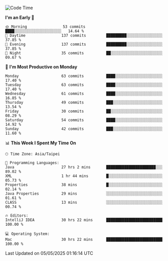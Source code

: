 <!--START_SECTION:waka-->
![Code Time](http://img.shields.io/badge/Code%20Time-2%2C000%20hrs%2011%20mins-blue)

**I'm an Early 🐤** 

```text
🌞 Morning                53 commits          ████░░░░░░░░░░░░░░░░░░░░░   14.64 % 
🌆 Daytime                137 commits         █████████░░░░░░░░░░░░░░░░   37.85 % 
🌃 Evening                137 commits         █████████░░░░░░░░░░░░░░░░   37.85 % 
🌙 Night                  35 commits          ██░░░░░░░░░░░░░░░░░░░░░░░   09.67 % 
```
📅 **I'm Most Productive on Monday** 

```text
Monday                   63 commits          ████░░░░░░░░░░░░░░░░░░░░░   17.40 % 
Tuesday                  63 commits          ████░░░░░░░░░░░░░░░░░░░░░   17.40 % 
Wednesday                61 commits          ████░░░░░░░░░░░░░░░░░░░░░   16.85 % 
Thursday                 49 commits          ███░░░░░░░░░░░░░░░░░░░░░░   13.54 % 
Friday                   30 commits          ██░░░░░░░░░░░░░░░░░░░░░░░   08.29 % 
Saturday                 54 commits          ████░░░░░░░░░░░░░░░░░░░░░   14.92 % 
Sunday                   42 commits          ███░░░░░░░░░░░░░░░░░░░░░░   11.60 % 
```


📊 **This Week I Spent My Time On** 

```text
🕑︎ Time Zone: Asia/Taipei

💬 Programming Languages: 
Java                     27 hrs 2 mins       ██████████████████████░░░   89.02 % 
XML                      1 hr 44 mins        █░░░░░░░░░░░░░░░░░░░░░░░░   05.73 % 
Properties               38 mins             █░░░░░░░░░░░░░░░░░░░░░░░░   02.14 % 
Java Properties          29 mins             ░░░░░░░░░░░░░░░░░░░░░░░░░   01.61 % 
CLASS                    13 mins             ░░░░░░░░░░░░░░░░░░░░░░░░░   00.74 % 

🔥 Editors: 
IntelliJ IDEA            30 hrs 22 mins      █████████████████████████   100.00 % 

💻 Operating System: 
Mac                      30 hrs 22 mins      █████████████████████████   100.00 % 
```


 Last Updated on 05/05/2025 01:16:14 UTC
<!--END_SECTION:waka-->
